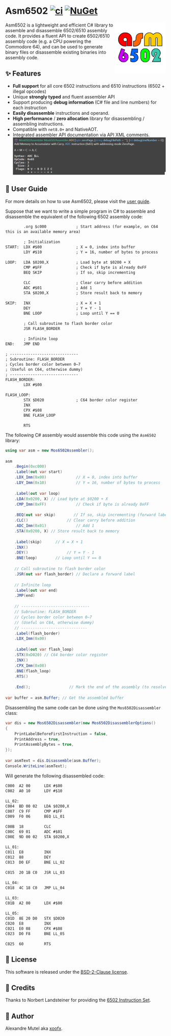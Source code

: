 # Asm6502 [![ci](https://github.com/xoofx/Asm6502/actions/workflows/ci.yml/badge.svg)](https://github.com/xoofx/Asm6502/actions/workflows/ci.yml) [![NuGet](https://img.shields.io/nuget/v/Asm6502.svg)](https://www.nuget.org/packages/Asm6502/)

<img align="right" width="160px" height="160px" src="https://raw.githubusercontent.com/xoofx/Asm6502/main/img/Asm6502.png">

Asm6502 is a lightweight and efficient C# library to assemble and disassemble 6502/6510 assembly code. It provides a fluent API to create 6502/6510 assembly code (e.g. a CPU powering the Commodore 64), and can be used to generate binary files or disassemble existing binaries into assembly code.

## ✨ Features

- **Full support** for all core 6502 instructions and 6510 instructions (6502 + illegal opcodes)
- Unique **strongly typed** and fluent assembler API
- Support producing **debug information** (C# file and line numbers) for each instruction
- **Easily disassemble** instructions and operand.
- **High performance** / **zero allocation** library for disassembling / assembling instructions.
- Compatible with `net8.0+` and NativeAOT.
- Integrated assembler API documentation via API XML comments.
  ![Integrated API documentation](img/asm6502_xml_api_example.png)

## 📖 User Guide

For more details on how to use Asm6502, please visit the [user guide](https://github.com/xoofx/Asm6502/blob/main/doc/readme.md).

Suppose that we want to write a simple program in C# to assemble and disassemble the equivalent of the following 6502 assembly code:

```
        .org $c000             ; Start address (for example, on C64 this is an available memory area)

        ; Initialization
START:  LDX #$00               ; X = 0, index into buffer
        LDY #$10               ; Y = 16, number of bytes to process

LOOP:   LDA $0200,X            ; Load byte at $0200 + X
        CMP #$FF               ; Check if byte is already 0xFF
        BEQ SKIP               ; If so, skip incrementing

        CLC                    ; Clear carry before addition
        ADC #$01               ; Add 1
        STA $0200,X            ; Store result back to memory

SKIP:   INX                    ; X = X + 1
        DEY                    ; Y = Y - 1
        BNE LOOP               ; Loop until Y == 0

        ; Call subroutine to flash border color
        JSR FLASH_BORDER

        ; Infinite loop
END:    JMP END

; ------------------------------
; Subroutine: FLASH_BORDER
; Cycles border color between 0–7
; (Useful on C64, otherwise dummy)
; ------------------------------
FLASH_BORDER:
        LDX #$00

FLASH_LOOP:
        STX $D020              ; C64 border color register
        INX
        CPX #$08
        BNE FLASH_LOOP

        RTS
```

The following C# assembly would assemble this code using the `Asm6502` library:
```csharp
using var asm = new Mos6502Assembler();

asm
    .Begin(0xc000)
    .Label(out var start)
    .LDX_Imm(0x00)             // X = 0, index into buffer
    .LDY_Imm(0x10)             // Y = 16, number of bytes to process

    .Label(out var loop)
    .LDA(0x0200, X) // Load byte at $0200 + X
    .CMP_Imm(0xFF)             // Check if byte is already 0xFF

    .BEQ(out var skip)        // If so, skip incrementing (forward label)
    .CLC()                 // Clear carry before addition
    .ADC_Imm(0x01)             // Add 1
    .STA(0x0200, X) // Store result back to memory

    .Label(skip)      // X = X + 1
    .INX()
    .DEY()                 // Y = Y - 1
    .BNE(loop)        // Loop until Y == 0

    // Call subroutine to flash border color
    .JSR(out var flash_border) // Declare a forward label

    // Infinite loop
    .Label(out var end)
    .JMP(end)

    // ------------------------------
    // Subroutine: FLASH_BORDER
    // Cycles border color between 0–7
    // (Useful on C64, otherwise dummy)
    // -----------------------------
    .Label(flash_border)
    .LDX_Imm(0x00)

    .Label(out var flash_loop)
    .STX(0xD020) // C64 border color register
    .INX()
    .CPX_Imm(0x08)
    .BNE(flash_loop)
    .RTS()

    .End();                 // Mark the end of the assembly (to resolve labels)

var buffer = asm.Buffer; // Get the assembled buffer
```

Disassembling the same code can be done using the `Mos6502Disassembler` class:
```csharp
var dis = new Mos6502Disassembler(new Mos6502DisassemblerOptions()
{
    PrintLabelBeforeFirstInstruction = false,
    PrintAddress = true,
    PrintAssemblyBytes = true,
});

var asmText = dis.Disassemble(asm.Buffer);
Console.WriteLine(asmText);
```

Will generate the following disassembled code:

```
C000  A2 00      LDX #$00
C002  A0 10      LDY #$10

LL_02:
C004  BD 00 02   LDA $0200,X
C007  C9 FF      CMP #$FF
C009  F0 06      BEQ LL_01

C00B  18         CLC
C00C  69 01      ADC #$01
C00E  9D 00 02   STA $0200,X

LL_01:
C011  E8         INX
C012  88         DEY
C013  D0 EF      BNE LL_02

C015  20 1B C0   JSR LL_03

LL_04:
C018  4C 18 C0   JMP LL_04

LL_03:
C01B  A2 00      LDX #$00

LL_05:
C01D  8E 20 D0   STX $D020
C020  E8         INX
C021  E0 08      CPX #$08
C023  D0 F8      BNE LL_05

C025  60         RTS
```

## 🪪 License

This software is released under the [BSD-2-Clause license](https://opensource.org/licenses/BSD-2-Clause). 

## 🌟 Credits

Thanks to Norbert Landsteiner for providing the [6502 Instruction Set](https://www.masswerk.at/6502/6502_instruction_set.html).

## 🤗 Author

Alexandre Mutel aka [xoofx](https://xoofx.github.io).
